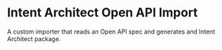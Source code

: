 # Intent Architect Open API Import
A custom importer that reads an Open API spec and generates and Intent Architect package.
